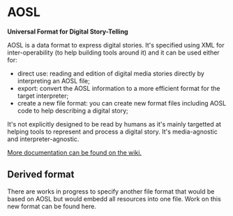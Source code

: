 AOSL
====

**Universal Format for Digital Story-Telling**

AOSL is a data format to express digital stories. 
It's specified using XML for inter-operability (to help building tools around it) and it can be used either for:

 - direct use: reading and edition of digital media stories directly by interpreting an AOSL file;
 - export: convert the AOSL information to a more efficient format for the target interpreter;
 - create a new file format: you can create new format files including AOSL code to help describing a digital story;

It's not explicitly designed to be read by humans as it's mainly targetted at helping tools to represent and process a digital story. 
It's media-agnostic and interpreter-agnostic.

[More documentation can be found on the wiki.](https://github.com/artofsequence/aosl/wiki)

## Derived format

There are works in progress to specify another file format that would be based on AOSL but would embedd all resources 
into one file. Work on this new format can be found here.
